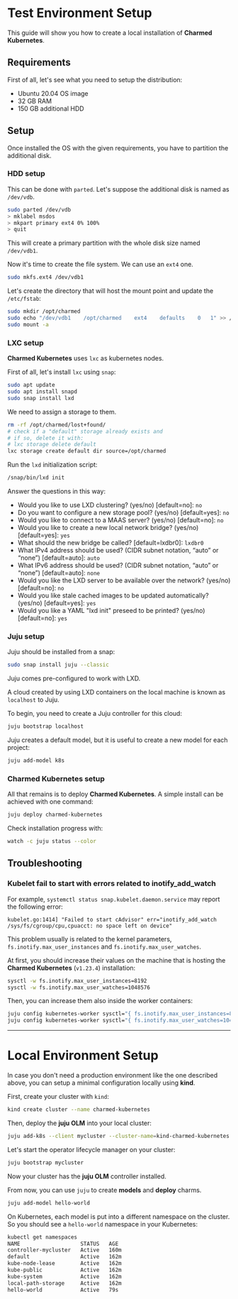 # Test Environment Setup

This guide will show you how to create a local installation of **Charmed Kubernetes**.

## Requirements

First of all, let's see what you need to setup the distribution:

* Ubuntu 20.04 OS image
* 32 GB RAM
* 150 GB additional HDD

## Setup

Once installed the OS with the given requirements, you have to partition the additional disk.

### HDD setup

This can be done with `parted`. Let's suppose the additional disk is named as `/dev/vdb`.

```bash
sudo parted /dev/vdb
> mklabel msdos
> mkpart primary ext4 0% 100%
> quit
```

This will create a primary partition with the whole disk size named `/dev/vdb1`.

Now it's time to create the file system. We can use an `ext4` one.

```bash
sudo mkfs.ext4 /dev/vdb1
```

Let's create the directory that will host the mount point and update the `/etc/fstab`:

```bash
sudo mkdir /opt/charmed
sudo echo "/dev/vdb1	/opt/charmed	ext4	defaults	0	1" >> /etc/fstab
sudo mount -a
```

### LXC setup

**Charmed Kubernetes** uses `lxc` as kubernetes nodes.

First of all, let's install `lxc` using `snap`:

```bash
sudo apt update
sudo apt install snapd
sudo snap install lxd
```

We need to assign a storage to them.

```bash
rm -rf /opt/charmed/lost+found/
# check if a "default" storage already exists and
# if so, delete it with:
# lxc storage delete default
lxc storage create default dir source=/opt/charmed
```

Run the `lxd` initialization script:

```bash
/snap/bin/lxd init
```

Answer the questions in this way:

* Would you like to use LXD clustering? (yes/no) [default=no]: `no`
* Do you want to configure a new storage pool? (yes/no) [default=yes]: `no`
* Would you like to connect to a MAAS server? (yes/no) [default=no]: `no`
* Would you like to create a new local network bridge? (yes/no) [default=yes]: `yes`
* What should the new bridge be called? [default=lxdbr0]: `lxdbr0`
* What IPv4 address should be used? (CIDR subnet notation, “auto” or “none”) [default=auto]: `auto`
* What IPv6 address should be used? (CIDR subnet notation, “auto” or “none”) [default=auto]: `none`
* Would you like the LXD server to be available over the network? (yes/no) [default=no]: `no`
* Would you like stale cached images to be updated automatically? (yes/no) [default=yes]: `yes`
* Would you like a YAML "lxd init" preseed to be printed? (yes/no) [default=no]: `yes`

### Juju setup

Juju should be installed from a snap:

```bash
sudo snap install juju --classic
```

Juju comes pre-configured to work with LXD.

A cloud created by using LXD containers on the local machine is known as `localhost` to Juju.

To begin, you need to create a Juju controller for this cloud:

```bash
juju bootstrap localhost
```

Juju creates a default model, but it is useful to create a new model for each project:

```bash
juju add-model k8s
```

### Charmed Kubernetes setup

All that remains is to deploy **Charmed Kubernetes**. A simple install can be achieved with one command:

```bash
juju deploy charmed-kubernetes
```

Check installation progress with:

```bash
watch -c juju status --color
```

## Troubleshooting

### Kubelet fail to start with errors related to inotify_add_watch

For example, `systemctl status snap.kubelet.daemon.service` may report the following error:

```
kubelet.go:1414] "Failed to start cAdvisor" err="inotify_add_watch /sys/fs/cgroup/cpu,cpuacct: no space left on device"
```

This problem usually is related to the kernel parameters, `fs.inotify.max_user_instances` and `fs.inotify.max_user_watches`.

At first, you should increase their values on the machine that is hosting the **Charmed Kubernetes** (`v1.23.4`) installation:

```bash
sysctl -w fs.inotify.max_user_instances=8192
sysctl -w fs.inotify.max_user_watches=1048576
```

Then, you can increase them also inside the worker containers:

```bash
juju config kubernetes-worker sysctl="{ fs.inotify.max_user_instances=8192 }"
juju config kubernetes-worker sysctl="{ fs.inotify.max_user_watches=1048576 }"
```

----

# Local Environment Setup

In case you don't need a production environment like the one described above, you can setup a minimal configuration locally using **kind**.

First, create your cluster with `kind`:

```bash
kind create cluster --name charmed-kubernetes
```

Then, deploy the **juju OLM** into your local cluster:

```bash
juju add-k8s --client mycluster --cluster-name=kind-charmed-kubernetes
```

Let's start the operator lifecycle manager on your cluster:

```bash
juju bootstrap mycluster
```

Now your cluster has the **juju OLM** controller installed.

From now, you can use `juju` to create **models** and **deploy** charms.

```bash
juju add-model hello-world
```

On Kubernetes, each model is put into a different namespace on the cluster. So you should see a `hello-world` namespace in your Kubernetes:

```bash
kubectl get namespaces
NAME                   STATUS   AGE
controller-mycluster   Active   160m
default                Active   162m
kube-node-lease        Active   162m
kube-public            Active   162m
kube-system            Active   162m
local-path-storage     Active   162m
hello-world            Active   79s
```

